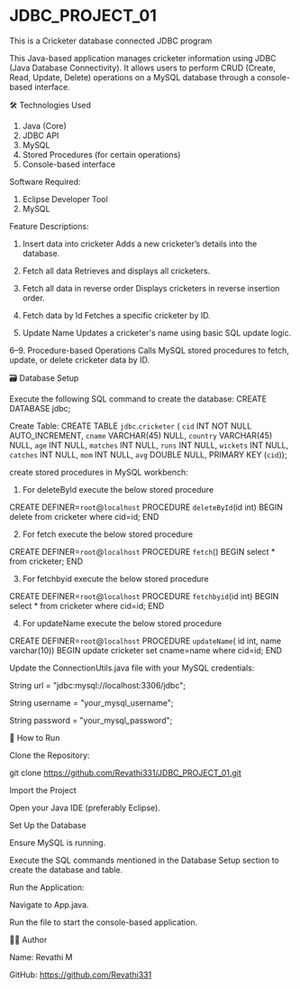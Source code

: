 # JDBC_PROJECT_01

This is a Cricketer database connected JDBC program

This Java-based application manages cricketer information using JDBC (Java Database Connectivity). It allows users to perform CRUD (Create, Read, Update, Delete) operations on a MySQL database through a console-based interface.

🛠️ Technologies Used

1. Java (Core)
2. JDBC API
3. MySQL
4. Stored Procedures (for certain operations)
5. Console-based interface

Software Required:

1. Eclipse Developer Tool
2. MySQL
 
Feature Descriptions:

1. Insert data into cricketer
Adds a new cricketer’s details into the database.

2. Fetch all data
Retrieves and displays all cricketers.

3. Fetch all data in reverse order
Displays cricketers in reverse insertion order.

4. Fetch data by Id
Fetches a specific cricketer by ID.

5. Update Name
Updates a cricketer's name using basic SQL update logic.

6–9. Procedure-based Operations
Calls MySQL stored procedures to fetch, update, or delete cricketer data by ID.

🗃️ Database Setup

Execute the following SQL command to create the database:
CREATE DATABASE jdbc;
  
Create Table:
CREATE TABLE `jdbc`.`cricketer` (
  `cid` INT NOT NULL AUTO_INCREMENT,
  `cname` VARCHAR(45) NULL,
  `country` VARCHAR(45) NULL,
  `age` INT NULL,
  `matches` INT NULL,
  `runs` INT NULL,
  `wickets` INT NULL,
  `catches` INT NULL,
  `mom` INT NULL,
  `avg` DOUBLE NULL,
  PRIMARY KEY (`cid`));
  
create stored procedures in MySQL workbench:

1. For deleteById execute the below stored procedure

CREATE DEFINER=`root`@`localhost` PROCEDURE `deleteById`(id int)
BEGIN
delete from cricketer where cid=id;
END

2. For fetch execute the below stored procedure

CREATE DEFINER=`root`@`localhost` PROCEDURE `fetch`()
BEGIN
select * from cricketer;
END

3. For fetchbyid execute the below stored procedure

CREATE DEFINER=`root`@`localhost` PROCEDURE `fetchbyid`(id int)
BEGIN
select * from cricketer where cid=id;
END

4. For updateName execute the below stored procedure

CREATE DEFINER=`root`@`localhost` PROCEDURE `updateName`( id int, name varchar(10))
BEGIN
update cricketer set cname=name where cid=id;
END

Update the ConnectionUtils.java file with your MySQL credentials:

String url = "jdbc:mysql://localhost:3306/jdbc";

String username = "your_mysql_username";

String password = "your_mysql_password";


🚀 How to Run

Clone the Repository:

git clone https://github.com/Revathi331/JDBC_PROJECT_01.git

Import the Project

Open your Java IDE (preferably Eclipse).

Set Up the Database

Ensure MySQL is running.

Execute the SQL commands mentioned in the Database Setup section to create the database and table.

Run the Application:

Navigate to App.java.

Run the file to start the console-based application.


🧑‍💻 Author

Name: Revathi M

GitHub: https://github.com/Revathi331
